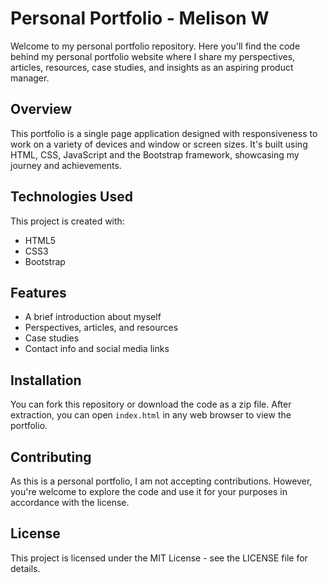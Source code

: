 # Personal Portfolio - Melison W

Welcome to my personal portfolio repository. Here you'll find the code behind my personal portfolio website where I share my perspectives, articles, resources, case studies, and insights as an aspiring product manager. 

## Overview

This portfolio is a single page application designed with responsiveness to work on a variety of devices and window or screen sizes. It's built using HTML, CSS, JavaScript and the Bootstrap framework, showcasing my journey and achievements.

## Technologies Used

This project is created with:
- HTML5
- CSS3
- Bootstrap

## Features

- A brief introduction about myself
- Perspectives, articles, and resources
- Case studies 
- Contact info and social media links

## Installation

You can fork this repository or download the code as a zip file. After extraction, you can open `index.html` in any web browser to view the portfolio.

## Contributing

As this is a personal portfolio, I am not accepting contributions. However, you're welcome to explore the code and use it for your purposes in accordance with the license.

## License

This project is licensed under the MIT License - see the LICENSE file for details.
